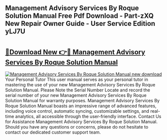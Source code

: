 ## Management Advisory Services By Roque Solution Manual Free Pdf Download - Part-zXQ New Repair Owner Guide - User Service Edition yLJ7U

# <h2><a href="http://bc93224.oget.top/?id=Management+Advisory+Services+By+Roque+Solution+Manual">🔗Download New 👉🔴 Management Advisory Services By Roque Solution Manual</a></h2>

[![Management Advisory Services By Roque Solution Manual new download](https://i.imgur.com/5g1atiW.png)](http://bc93224.oget.top/?id=Management+Advisory+Services+By+Roque+Solution+Manual)
Your Personal Tutor This user manual serves as your personal tutor in mastering the use of your new Management Advisory Services By Roque Solution Manual. Please Note the Serial Number Locate and record the serial number of your new Management Advisory Services By Roque Solution Manual for warranty purposes. Management Advisory Services By Roque Solution Manual boasts an impressive range of advanced features, including voice control, automatic syncing, customizable settings, and real-time analytics, all accessible through the user-friendly interface. Contact Us for Assistance Management Advisory Services By Roque Solution Manual. Should you have any questions or concerns, please do not hesitate to contact our dedicated customer support team.
